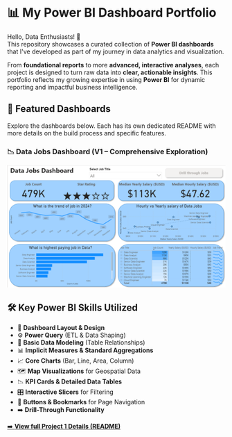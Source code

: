# 📊 My Power BI Dashboard Portfolio

Hello, Data Enthusiasts! 👋  
This repository showcases a curated collection of **Power BI dashboards** that I've developed as part of my journey in data analytics and visualization.

From **foundational reports** to more **advanced, interactive analyses**, each project is designed to turn raw data into **clear, actionable insights**. This portfolio reflects my growing expertise in using **Power BI** for dynamic reporting and impactful business intelligence.

## 📌 Featured Dashboards

Explore the dashboards below. Each has its own dedicated README with more details on the build process and specific features.

### 📉 Data Jobs Dashboard (V1 – Comprehensive Exploration)

![Data Jobs DB GIF](/Images/Project_1_Page_1.png)

## 🛠️ Key Power BI Skills Utilized

- 🎨 **Dashboard Layout & Design**
- ⚙️ **Power Query** (ETL & Data Shaping)
- 🔗 **Basic Data Modeling** (Table Relationships)
- 📊 **Implicit Measures & Standard Aggregations**
- 📈 **Core Charts** (Bar, Line, Area, Column)
- 🗺️ **Map Visualizations** for Geospatial Data
- 📉 **KPI Cards & Detailed Data Tables**
- 🎛️ **Interactive Slicers** for Filtering
- 🔘 **Buttons & Bookmarks** for Page Navigation
- ➡️ **Drill-Through Functionality**

[➡️ **View full Project 1 Details (README)**](/Data_Dashboard_V1/README.md)